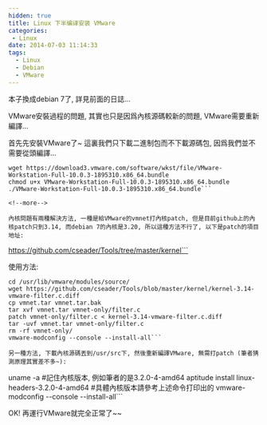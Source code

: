 ```yaml
---
hidden: true
title: Linux 下半编译安装 VMware 
categories:
 - Linux
date: 2014-07-03 11:14:33
tags:
  - Linux
  - Debian
  - VMware
---
```


本子換成debian 7了, 詳見前面的日誌...

VMware安裝過程的問題, 其實也只是因爲內核源碼較新的問題, VMware需要重新編譯... 

首先先安裝VMware了~ 這裏我們只下載二進制包而不下載源碼包, 因爲我們並不需要從頭編譯... 
```
wget https://download3.vmware.com/software/wkst/file/VMware-Workstation-Full-10.0.3-1895310.x86_64.bundle
chmod u+x VMware-Workstation-Full-10.0.3-1895310.x86_64.bundle
./VMware-Workstation-Full-10.0.3-1895310.x86_64.bundle```

<!--more-->

內核問題有兩種解決方法, 一種是給VMware的vmnet打內核patch, 但是目前github上的內核patch只到3.14, 而debian 7的內核是3.20, 所以這種方法不行了, 以下是patch的項目地址:
```
https://github.com/cseader/Tools/tree/master/kernel```

使用方法:
```
cd /usr/lib/vmware/modules/source/
wget https://github.com/cseader/Tools/blob/master/kernel/kernel-3.14-vmware-filter.c.diff
cp vmnet.tar vmnet.tar.bak
tar xvf vmnet.tar vmnet-only/filter.c
patch vmnet-only/filter.c < kernel-3.14-vmware-filter.c.diff
tar -uvf vmnet.tar vmnet-only/filter.c
rm -rf vmnet-only/
vmware-modconfig --console --install-all```

另一種方法, 下載內核源碼丟到/usr/src下, 然後重新編譯VMware, 無需打patch (筆者猜測原理其實差不多~):
```
uname -a #記住內核版本, 例如筆者的是3.2.0-4-amd64
aptitude install linux-headers-3.2.0-4-amd64 #具體內核版本請參考上述命令打印出的
vmware-modconfig --console --install-all```

OK! 再運行VMware就完全正常了~~

